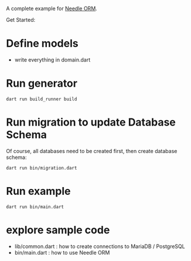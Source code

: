 A complete example for [Needle ORM](https://pub.dev/packages/needle_orm).

Get Started:

# Define models

* write everything in domain.dart

# Run generator

    dart run build_runner build

# Run migration to update Database Schema

Of course, all databases need to be created first, then create database schema:

    dart run bin/migration.dart

# Run example

    dart run bin/main.dart

# explore sample code 

- lib/common.dart : how to create connections to MariaDB / PostgreSQL
- bin/main.dart : how to use Needle ORM